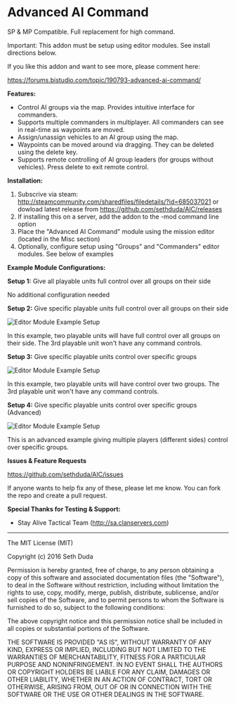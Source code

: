 # Advanced AI Command

SP & MP Compatible. Full replacement for high command.

Important: This addon must be setup using editor modules. See install directions below. 

If you like this addon and want to see more, please comment here:

https://forums.bistudio.com/topic/190793-advanced-ai-command/

**Features:**

 - Control AI groups via the map. Provides intuitive interface for commanders.
 - Supports multiple commanders in multiplayer. All commanders can see in real-time as waypoints are moved.
 - Assign/unassign vehicles to an AI group using the map.
 - Waypoints can be moved around via dragging. They can be deleted using the delete key.
 - Supports remote controlling of AI group leaders (for groups without vehicles). Press delete to exit remote control.

**Installation:**

1. Subscrive via steam: http://steamcommunity.com/sharedfiles/filedetails/?id=685037021 or dowload latest release from https://github.com/sethduda/AIC/releases
2. If installing this on a server, add the addon to the -mod command line option
3. Place the "Advanced AI Command" module using the mission editor (located in the Misc section)
4. Optionally, configure setup using "Groups" and "Commanders" editor modules. See below of examples

**Example Module Configurations:**

**Setup 1:** Give all playable units full control over all groups on their side

No additional configuration needed

**Setup 2:** Give specific playable units full control over all groups on their side

![Editor Module Example Setup](https://raw.githubusercontent.com/sethduda/AIC/master/moduleExample1.jpg)

In this example, two playable units will have full control over all groups on their side. The 3rd playable unit won't have any command controls.

**Setup 3:** Give specific playable units control over specific groups

![Editor Module Example Setup](https://raw.githubusercontent.com/sethduda/AIC/master/moduleExample3.jpg)

In this example, two playable units will have control over two groups. The 3rd playable unit won't have any command controls.

**Setup 4:** Give specific playable units control over specific groups (Advanced)

![Editor Module Example Setup](https://raw.githubusercontent.com/sethduda/AIC/master/moduleExample2.jpg)

This is an advanced example giving multiple players (different sides) control over specific groups.

**Issues & Feature Requests**

https://github.com/sethduda/AIC/issues 

If anyone wants to help fix any of these, please let me know. You can fork the repo and create a pull request. 

**Special Thanks for Testing & Support:**

- Stay Alive Tactical Team (http://sa.clanservers.com) 

---

The MIT License (MIT)

Copyright (c) 2016 Seth Duda

Permission is hereby granted, free of charge, to any person obtaining a copy of this software and associated documentation files (the "Software"), to deal in the Software without restriction, including without limitation the rights to use, copy, modify, merge, publish, distribute, sublicense, and/or sell copies of the Software, and to permit persons to whom the Software is furnished to do so, subject to the following conditions:

The above copyright notice and this permission notice shall be included in all copies or substantial portions of the Software.

THE SOFTWARE IS PROVIDED "AS IS", WITHOUT WARRANTY OF ANY KIND, EXPRESS OR IMPLIED, INCLUDING BUT NOT LIMITED TO THE WARRANTIES OF MERCHANTABILITY, FITNESS FOR A PARTICULAR PURPOSE AND NONINFRINGEMENT. IN NO EVENT SHALL THE AUTHORS OR COPYRIGHT HOLDERS BE LIABLE FOR ANY CLAIM, DAMAGES OR OTHER LIABILITY, WHETHER IN AN ACTION OF CONTRACT, TORT OR OTHERWISE, ARISING FROM, OUT OF OR IN CONNECTION WITH THE SOFTWARE OR THE USE OR OTHER DEALINGS IN THE SOFTWARE.
